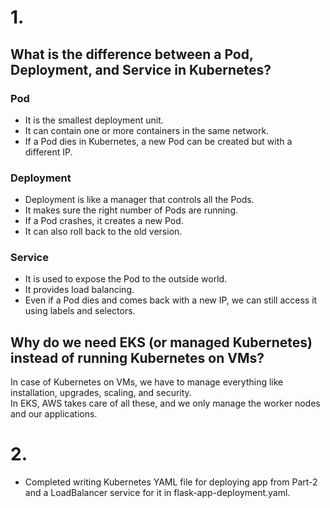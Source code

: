 # 1.
## What is the difference between a Pod, Deployment, and Service in Kubernetes?

### Pod  
- It is the smallest deployment unit.  
- It can contain one or more containers in the same network.  
- If a Pod dies in Kubernetes, a new Pod can be created but with a different IP.  

### Deployment  
- Deployment is like a manager that controls all the Pods.  
- It makes sure the right number of Pods are running.  
- If a Pod crashes, it creates a new Pod.  
- It can also roll back to the old version.  

### Service  
- It is used to expose the Pod to the outside world.  
- It provides load balancing.  
- Even if a Pod dies and comes back with a new IP, we can still access it using labels and selectors.  
## Why do we need EKS (or managed Kubernetes) instead of running Kubernetes on VMs?

In case of Kubernetes on VMs, we have to manage everything like installation, upgrades, scaling, and security.  
In EKS, AWS takes care of all these, and we only manage the worker nodes and our applications.
# 2.
- Completed writing Kubernetes YAML file for deploying app from Part-2 and a LoadBalancer service for it in flask-app-deployment.yaml.
